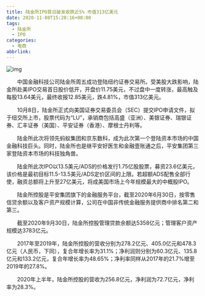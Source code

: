 ```yaml
---
title: 陆金所IPO首日破发收跌近5% 市值313亿美元
date: 2020-11-08T15:20:16+08:00
tags:
  - 陆金所
  - IPO
categories:
  - 电商
abbrlink:
---
```


![img](https://cdn.jsdelivr.net/gh/yakeing/Documentation@main/Hexo/images/020a-kcieyvy8732547.png)

　　中国金融科技公司陆金所周五成功登陆纽约证券交易所。受美股大跌影响，陆金所赴美IPO交易首日股价低开，开盘价11.75美元，不过盘中一度转涨，最高触及每股13.64美元，最终收报12.85美元，跌4.81%，市值313亿美元。

　　10月8日，陆金所正式向美国证券交易委员会（SEC）提交IPO申请文件，拟于纽交所上市，股票代码为“LU”，承销商包括高盛（亚洲）、美银证券、瑞银证券、汇丰证券（美国）、平安证券（香港）、摩根士丹利等。

　　陆金所此次将领先蚂蚁集团和京东数科，成为此次第一个登陆资本市场的中国金融科技巨头。同时，陆金所也是继平安好医生和金融壹账通之后，平安集团第三家登陆资本市场的科技独角兽。

　　陆金所此次IPO以13.5美元/ADS的价格发行1.75亿股股票，募资23.6亿美元，该价格是最初目标11.5-13.5美元/ADS定价区间的上限。若超额ADS配售全部行使，融资总额将上升至27亿美元，将成美国市场上今年规模最大的中概股IPO。

　　陆金所控股是平安集团旗下的金融服务平台，截至2020年6月30日，按零售信贷余额以及客户资产规模计算，公司在中国非传统金融服务提供商中排名第二和第三。

　　截至2020年9月30日，陆金所控股管理贷款余额达5358亿元；管理客户资产规模达3783亿元。

　　2017年至2019年，陆金所控股的营收分别为278.2亿元、405.0亿元和478.3亿元（人民币，下同），复合年增长率为31.1%；净利润则分别为60.3亿元、135.8亿元和133.2亿元，复合年增长率为48.65%；净利率同样从2017年的21.7%增至2019年的27.8%。

　　2020年上半年，陆金所控股的营收为256.8亿元，净利润为72.7亿元，净利率为28.3%。
